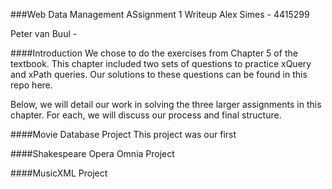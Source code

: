 ###Web Data Management ASsignment 1 Writeup
Alex Simes - 4415299

Peter van Buul - 

####Introduction
We chose to do the exercises from Chapter 5 of the textbook. This chapter included two sets of questions to practice xQuery and xPath queries. Our solutions to these questions can be found in this repo here.

Below, we will detail our work in solving the three larger assignments in this chapter. For each, we will discuss our process and final structure.

####Movie Database Project
This project was our first

####Shakespeare Opera Omnia Project 

####MusicXML Project